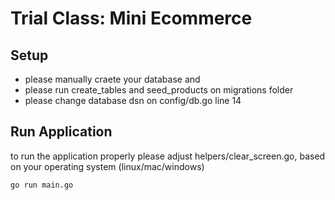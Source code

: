 # Trial Class: Mini Ecommerce

## Setup
- please manually craete your database and
- please run create_tables and seed_products on migrations folder
- please change database dsn on config/db.go line 14

## Run Application
to run the application properly please adjust helpers/clear_screen.go, based on your operating system (linux/mac/windows)
```bash
go run main.go
```
